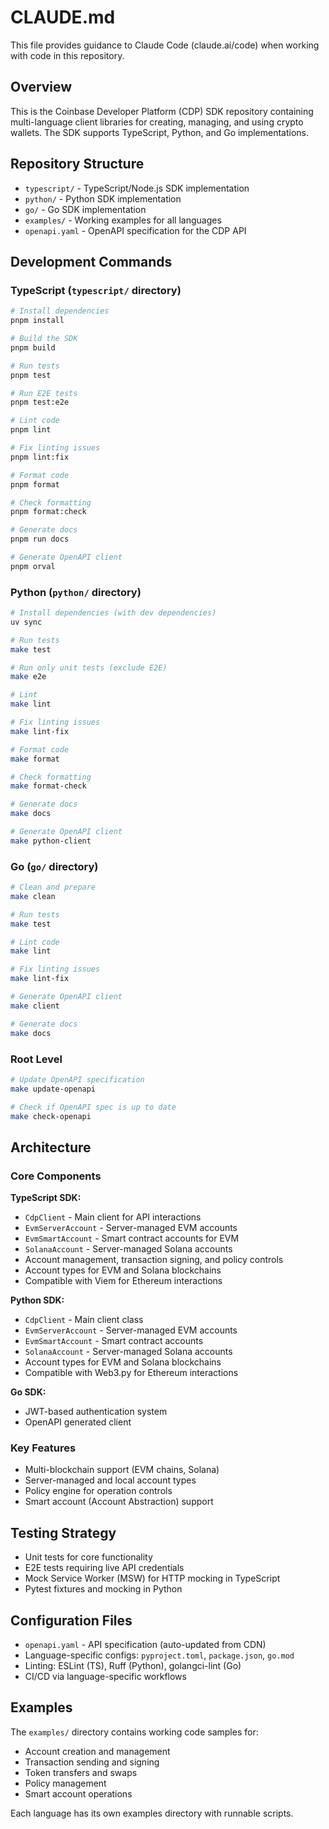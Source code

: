 # CLAUDE.md

This file provides guidance to Claude Code (claude.ai/code) when working with code in this repository.

## Overview

This is the Coinbase Developer Platform (CDP) SDK repository containing multi-language client libraries for creating, managing, and using crypto wallets. The SDK supports TypeScript, Python, and Go implementations.

## Repository Structure

- `typescript/` - TypeScript/Node.js SDK implementation
- `python/` - Python SDK implementation
- `go/` - Go SDK implementation
- `examples/` - Working examples for all languages
- `openapi.yaml` - OpenAPI specification for the CDP API

## Development Commands

### TypeScript (`typescript/` directory)

```bash
# Install dependencies
pnpm install

# Build the SDK
pnpm build

# Run tests
pnpm test

# Run E2E tests
pnpm test:e2e

# Lint code
pnpm lint

# Fix linting issues
pnpm lint:fix

# Format code
pnpm format

# Check formatting
pnpm format:check

# Generate docs
pnpm run docs

# Generate OpenAPI client
pnpm orval
```

### Python (`python/` directory)

```bash
# Install dependencies (with dev dependencies)
uv sync

# Run tests
make test

# Run only unit tests (exclude E2E)
make e2e

# Lint
make lint

# Fix linting issues
make lint-fix

# Format code
make format

# Check formatting
make format-check

# Generate docs
make docs

# Generate OpenAPI client
make python-client
```

### Go (`go/` directory)

```bash
# Clean and prepare
make clean

# Run tests
make test

# Lint code
make lint

# Fix linting issues
make lint-fix

# Generate OpenAPI client
make client

# Generate docs
make docs
```

### Root Level

```bash
# Update OpenAPI specification
make update-openapi

# Check if OpenAPI spec is up to date
make check-openapi
```

## Architecture

### Core Components

**TypeScript SDK:**

- `CdpClient` - Main client for API interactions
- `EvmServerAccount` - Server-managed EVM accounts
- `EvmSmartAccount` - Smart contract accounts for EVM
- `SolanaAccount` - Server-managed Solana accounts
- Account management, transaction signing, and policy controls
- Account types for EVM and Solana blockchains
- Compatible with Viem for Ethereum interactions

**Python SDK:**

- `CdpClient` - Main client class
- `EvmServerAccount` - Server-managed EVM accounts
- `EvmSmartAccount` - Smart contract accounts
- `SolanaAccount` - Server-managed Solana accounts
- Account types for EVM and Solana blockchains
- Compatible with Web3.py for Ethereum interactions

**Go SDK:**

- JWT-based authentication system
- OpenAPI generated client

### Key Features

- Multi-blockchain support (EVM chains, Solana)
- Server-managed and local account types
- Policy engine for operation controls
- Smart account (Account Abstraction) support

## Testing Strategy

- Unit tests for core functionality
- E2E tests requiring live API credentials
- Mock Service Worker (MSW) for HTTP mocking in TypeScript
- Pytest fixtures and mocking in Python

## Configuration Files

- `openapi.yaml` - API specification (auto-updated from CDN)
- Language-specific configs: `pyproject.toml`, `package.json`, `go.mod`
- Linting: ESLint (TS), Ruff (Python), golangci-lint (Go)
- CI/CD via language-specific workflows

## Examples

The `examples/` directory contains working code samples for:

- Account creation and management
- Transaction sending and signing
- Token transfers and swaps
- Policy management
- Smart account operations

Each language has its own examples directory with runnable scripts.
